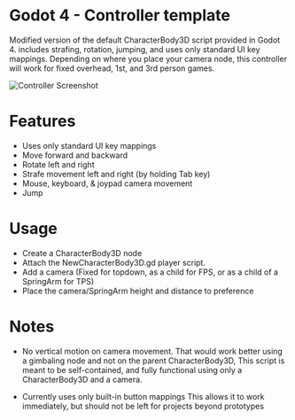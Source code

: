 # Godot 4 - Controller template
Modified version of the default CharacterBody3D script provided in Godot 4. includes  strafing, rotation, jumping, and uses only standard UI key mappings. Depending on where you place your camera node, this controller will work for fixed overhead, 1st, and 3rd person games.

![Controller Screenshot](https://github.com/pemguin005/Godot4-ControllerTemplate/blob/main/Example.GIF)

# Features

- Uses only standard UI key mappings
- Move forward and backward
- Rotate left and right
- Strafe movement left and right (by holding Tab key)
- Mouse, keyboard, & joypad camera movement
- Jump

# Usage

- Create a CharacterBody3D node
- Attach the NewCharacterBody3D.gd player script.
- Add a camera (Fixed for topdown, as a child for FPS, or as a child of a SpringArm for TPS) 
- Place the camera/SpringArm height and distance to preference

# Notes

- No vertical motion on camera movement.
That would work better using a gimbaling node and not on the parent CharacterBody3D, This script is meant to be self-contained, and fully functional using only a CharacterBody3D and a camera.

- Currently uses only built-in button mappings
This allows it to work immediately, but should not be left for projects beyond prototypes
